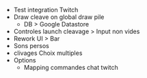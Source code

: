 - Test integration Twitch
- Draw cleave on global draw pile
    - DB > Google Datastore
- Controles launch cleavage > Input non vides
- Rework UI > Bar
- Sons persos
- clivages Choix multiples
- Options
    - Mapping commandes chat twitch